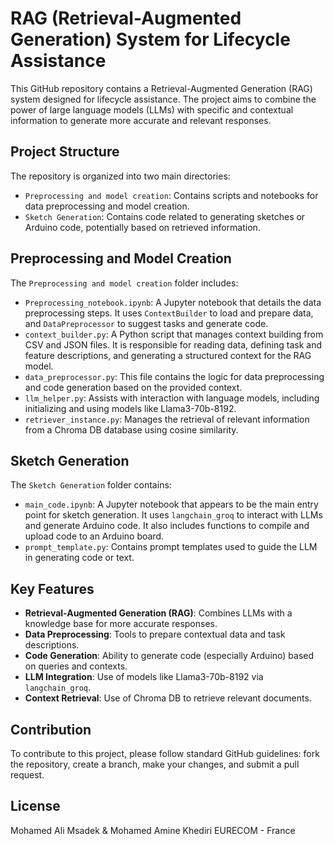 # RAG (Retrieval-Augmented Generation) System for Lifecycle Assistance

This GitHub repository contains a Retrieval-Augmented Generation (RAG) system designed for lifecycle assistance. The project aims to combine the power of large language models (LLMs) with specific and contextual information to generate more accurate and relevant responses.

## Project Structure

The repository is organized into two main directories:

- `Preprocessing and model creation`: Contains scripts and notebooks for data preprocessing and model creation.
- `Sketch Generation`: Contains code related to generating sketches or Arduino code, potentially based on retrieved information.

## Preprocessing and Model Creation

The `Preprocessing and model creation` folder includes:

- `Preprocessing_notebook.ipynb`: A Jupyter notebook that details the data preprocessing steps. It uses `ContextBuilder` to load and prepare data, and `DataPreprocessor` to suggest tasks and generate code.
- `context_builder.py`: A Python script that manages context building from CSV and JSON files. It is responsible for reading data, defining task and feature descriptions, and generating a structured context for the RAG model.
- `data_preprocessor.py`: This file contains the logic for data preprocessing and code generation based on the provided context.
- `llm_helper.py`: Assists with interaction with language models, including initializing and using models like Llama3-70b-8192.
- `retriever_instance.py`: Manages the retrieval of relevant information from a Chroma DB database using cosine similarity.

## Sketch Generation

The `Sketch Generation` folder contains:

- `main_code.ipynb`: A Jupyter notebook that appears to be the main entry point for sketch generation. It uses `langchain_groq` to interact with LLMs and generate Arduino code. It also includes functions to compile and upload code to an Arduino board.
- `prompt_template.py`: Contains prompt templates used to guide the LLM in generating code or text.

## Key Features

- **Retrieval-Augmented Generation (RAG)**: Combines LLMs with a knowledge base for more accurate responses.
- **Data Preprocessing**: Tools to prepare contextual data and task descriptions.
- **Code Generation**: Ability to generate code (especially Arduino) based on queries and contexts.
- **LLM Integration**: Use of models like Llama3-70b-8192 via `langchain_groq`.
- **Context Retrieval**: Use of Chroma DB to retrieve relevant documents.




## Contribution

To contribute to this project, please follow standard GitHub guidelines: fork the repository, create a branch, make your changes, and submit a pull request.

## License

Mohamed Ali Msadek & Mohamed Amine Khediri
EURECOM - France
